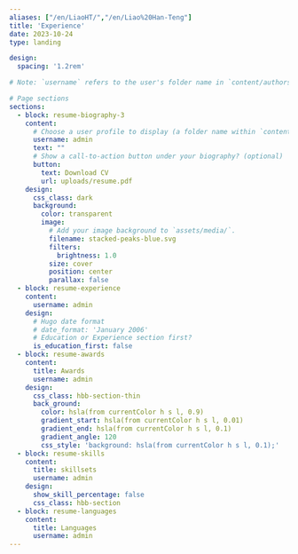 ```yaml
---
aliases: ["/en/LiaoHT/","/en/Liao%20Han-Teng"]
title: 'Experience'
date: 2023-10-24
type: landing

design:
  spacing: '1.2rem'

# Note: `username` refers to the user's folder name in `content/authors/`

# Page sections
sections:
  - block: resume-biography-3
    content:
      # Choose a user profile to display (a folder name within `content/authors/`)
      username: admin
      text: ""
      # Show a call-to-action button under your biography? (optional)
      button:
        text: Download CV
        url: uploads/resume.pdf
    design:
      css_class: dark
      background:
        color: transparent
        image:
          # Add your image background to `assets/media/`.
          filename: stacked-peaks-blue.svg
          filters:
            brightness: 1.0
          size: cover
          position: center
          parallax: false
  - block: resume-experience
    content:
      username: admin
    design:
      # Hugo date format
      # date_format: 'January 2006'
      # Education or Experience section first?
      is_education_first: false
  - block: resume-awards
    content:
      title: Awards
      username: admin
    design:
      css_class: hbb-section-thin
      back_ground: 
        color: hsla(from currentColor h s l, 0.9)
        gradient_start: hsla(from currentColor h s l, 0.01)
        gradient_end: hsla(from currentColor h s l, 0.1)
        gradient_angle: 120
        css_style: 'background: hsla(from currentColor h s l, 0.1);'
  - block: resume-skills
    content:
      title: skillsets
      username: admin
    design:
      show_skill_percentage: false
      css_class: hbb-section
  - block: resume-languages
    content:
      title: Languages
      username: admin
---
```

